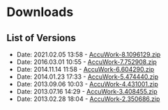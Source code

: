 # Downloads
 
## List of Versions
 
- Date: 2021.02.05 13:58 - [AccuWork-8.1096129.zip](https://github.com/Build-Plugins/build-accuwork/releases/download/8.1096129/AccuWork-8.1096129.zip)
- Date: 2016.03.01 10:55 - [AccuWork-7.752908.zip](https://github.com/Build-Plugins/build-accuwork/releases/download/7.752908/AccuWork-7.752908.zip)
- Date: 2014.11.14 11:58 - [AccuWork-6.604290.zip](https://github.com/Build-Plugins/build-accuwork/releases/download/6.604290/AccuWork-6.604290.zip)
- Date: 2014.01.23 17:33 - [AccuWork-5.474440.zip](https://github.com/Build-Plugins/build-accuwork/releases/download/5.474440/AccuWork-5.474440.zip)
- Date: 2013.09.06 10:03 - [AccuWork-4.431001.zip](https://github.com/Build-Plugins/build-accuwork/releases/download/4.431001/AccuWork-4.431001.zip)
- Date: 2013.07.16 14:29 - [AccuWork-3.408455.zip](https://github.com/Build-Plugins/build-accuwork/releases/download/3.408455/AccuWork-3.408455.zip)
- Date: 2013.02.28 18:04 - [AccuWork-2.350686.zip](https://github.com/Build-Plugins/build-accuwork/releases/download/2.350686/AccuWork-2.350686.zip)

